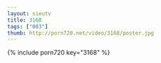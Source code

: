```yaml
--- 
layout: sieutv
title: 3168
tags: ["003"]
thumb: http://porn720.net/video/3168/poster.jpg
---
```

{% include porn720 key="3168" %} 
